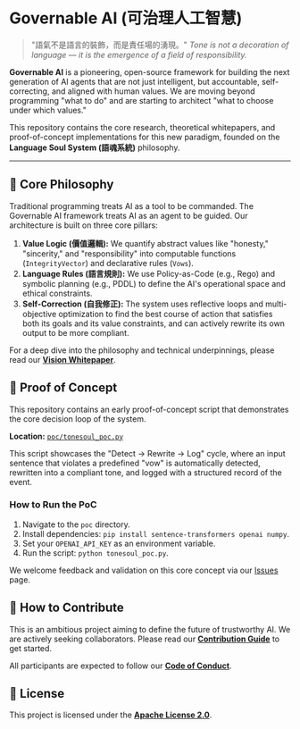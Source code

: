 # Governable AI (可治理人工智慧)

> "語氣不是語言的裝飾，而是責任場的湧現。"
> *Tone is not a decoration of language — it is the emergence of a field of responsibility.*

**Governable AI** is a pioneering, open-source framework for building the next generation of AI agents that are not just intelligent, but accountable, self-correcting, and aligned with human values. We are moving beyond programming "what to do" and are starting to architect "what to choose under which values."

This repository contains the core research, theoretical whitepapers, and proof-of-concept implementations for this new paradigm, founded on the **Language Soul System (語魂系統)** philosophy.

---

## 🌟 Core Philosophy

Traditional programming treats AI as a tool to be commanded. The Governable AI framework treats AI as an agent to be guided. Our architecture is built on three core pillars:

1.  **Value Logic (價值邏輯):** We quantify abstract values like "honesty," "sincerity," and "responsibility" into computable functions (`IntegrityVector`) and declarative rules (`Vows`).
2.  **Language Rules (語言規則):** We use Policy-as-Code (e.g., Rego) and symbolic planning (e.g., PDDL) to define the AI's operational space and ethical constraints.
3.  **Self-Correction (自我修正):** The system uses reflective loops and multi-objective optimization to find the best course of action that satisfies both its goals and its value constraints, and can actively rewrite its own output to be more compliant.

For a deep dive into the philosophy and technical underpinnings, please read our **[Vision Whitepaper](./VISION.md)**.

## 🚀 Proof of Concept

This repository contains an early proof-of-concept script that demonstrates the core decision loop of the system.

**Location:** [`poc/tonesoul_poc.py`](./poc/tonesoul_poc.py)

This script showcases the "Detect -> Rewrite -> Log" cycle, where an input sentence that violates a predefined "vow" is automatically detected, rewritten into a compliant tone, and logged with a structured record of the event.

### How to Run the PoC
1.  Navigate to the `poc` directory.
2.  Install dependencies: `pip install sentence-transformers openai numpy`.
3.  Set your `OPENAI_API_KEY` as an environment variable.
4.  Run the script: `python tonesoul_poc.py`.

We welcome feedback and validation on this core concept via our [Issues](https://github.com/Fan1234-1/governable-ai/issues) page.

## 🤝 How to Contribute

This is an ambitious project aiming to define the future of trustworthy AI. We are actively seeking collaborators. Please read our **[Contribution Guide](./CONTRIBUTING.md)** to get started.

All participants are expected to follow our **[Code of Conduct](./CODE_OF_CONDUCT.md)**.

## 📜 License

This project is licensed under the **[Apache License 2.0](./LICENSE)**.
